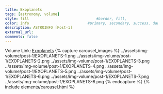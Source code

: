 ```yaml
---
title: Exoplanets
tags: [astronomy, volume]
style: fill                               #border, fill, 
color: info                           #primary, secondary, success, danger, warning, info, light, dark
description: ASTROINFO [Post-1]
external_url:  
comments: false
---
```

Volume Link: [Exoplanets](https://volumestories.page.link/Z3mD)
{% capture carousel_images %}
../assets/img-volume/post-1/EXOPLANETS-1.png
../assets/img-volume/post-1/EXOPLANETS-2.png
../assets/img-volume/post-1/EXOPLANETS-3.png
../assets/img-volume/post-1/EXOPLANETS-4.png
../assets/img-volume/post-1/EXOPLANETS-5.png
../assets/img-volume/post-1/EXOPLANETS-6.png
../assets/img-volume/post-1/EXOPLANETS-7.png
../assets/img-volume/post-1/EXOPLANETS-8.png
{% endcapture %}
{% include elements/carousel.html %}
